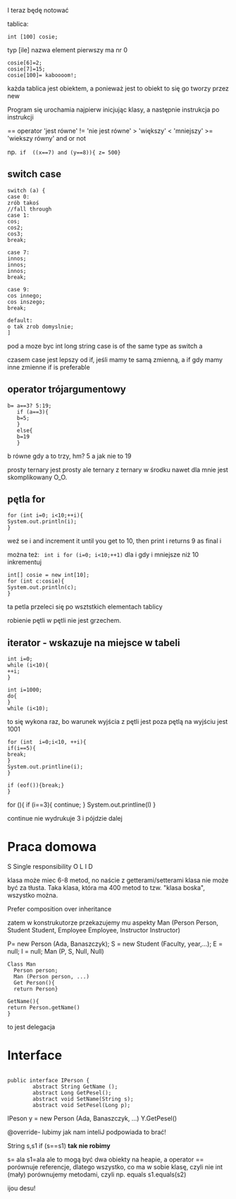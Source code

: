 I teraz będę notować

 tablica:

 `int [100] cosie;`

 typ [ile] nazwa
 element pierwszy ma nr 0

 ```
 cosie[6]=2;
 cosie[7]=15;
 cosie[100]= kaboooom!;
 ```

 każda tablica jest obiektem, a ponieważ jest to obiekt to się go tworzy przez new


Program się urochamia najpierw inicjując klasy,
a następnie instrukcja po instrukcji

== operator 'jest równe'
!= 'nie jest równe'
 \> 'większy'
 < 'mniejszy'
 \>= 'wiekszy równy'
and
or
not

np.` if  ((x==7) and (y==8)){ z= 500}`

## **switch case**
```
switch (a) {
case 0:
zrób takoś
//fall through
case 1:
cos;
cos2;
cos3;
break;

case 7:
innos;
innos;
innos;
break;

case 9:
cos innego;
cos inszego;
break;

default:
o tak zrob domyslnie;
]
```
 pod a moze byc  int long string
 case is of the same type as switch a

 czasem case jest lepszy od if, jeśli mamy te samą zmienną,
 a if gdy mamy inne zmienne if is preferable

## **operator trójargumentowy**
 ```
b= a==3? 5:19;
    if (a==3){
    b=5;
    }
    else{
    b=19
    }
   ```

b równe gdy a to trzy, hm?
5  a jak nie to 19

prosty ternary jest prosty
ale ternary z ternary w środku nawet dla mnie jest skomplikowany
 O_O.

## **pętla for**
```
for (int i=0; i<10;++i){
System.out.println(i);
}
```
weź se i and increment it until you get to 10, then print i
returns 9 as final i

można też:
` int i
for (i=0; i<10;++1)`
dla i  gdy i mniejsze niż 10 inkrementuj

```
int[] cosie = new int[10];
for (int c:cosie){
System.out.println(c);
}
```
ta petla przeleci się po wsztstkich elementach tablicy

robienie pętli w pętli nie jest grzechem.

## **iterator** - wskazuje na miejsce w tabeli

```
int i=0;
while (i<10){
++i;
}
```
```
int i=1000;
do{
}
while (i<10);
```
to się wykona raz, bo warunek wyjścia z pętli jest poza pętlą
na wyjściu jest 1001
```
for (int  i=0;i<10, ++i){
if(i==5){
break;
}
System.out.printline(i);
}
```
```while (true) {
if (eof()){break;}
}
```
for (){
 if (i==3){
continue;
}
System.out.printline(I)
}

continue nie wydrukuje 3 i pójdzie dalej

# **Praca domowa**
 S Single responsibility
 O
 L
 I
 D

  klasa może miec 6-8 metod, no naście z getterami/setterami
  klasa nie może być za tłusta.
Taka klasa, która ma 400 metod to tzw. "klasa boska", wszystko można.

 Prefer composition over inheritance

 zatem w konstrukutorze przekazujemy mu aspekty
 Man (Person Person, Student Student, Employee Employee, Instructor Instructor)

 P= new Person (Ada, Banaszczyk);
 S =  new Student (Faculty, year,...);
 E =  null;
 I =  null;
  Man (P, S, Null, Null)

```
Class Man
  Person person;
  Man (Person person, ...)
  Get Person(){
  return Person}
  ```
  ```
  GetName(){
  return Person.getName()
  }
  ```
  to jest delegacja

# Interface
```

public interface IPerson {
        abstract String GetName ();
        abstract Long GetPesel();
        abstract void SetName(String s);
        abstract void SetPesel(Long p);
```

IPeson y = new Person (Ada, Banaszczyk, ...)
Y.GetPesel()

@override- lubimy jak nam inteliJ podpowiada to brać!

String s,s1
if (s==s1)
 **tak nie robimy**

s= ala
s1=ala
ale to mogą być dwa obiekty na heapie, a operator == porównuje referencje,
dlatego wszystko, co ma w sobie klasę, czyli nie int (mały) porównujemy metodami, czyli np. equals
s1.equals(s2)

ijou desu!


